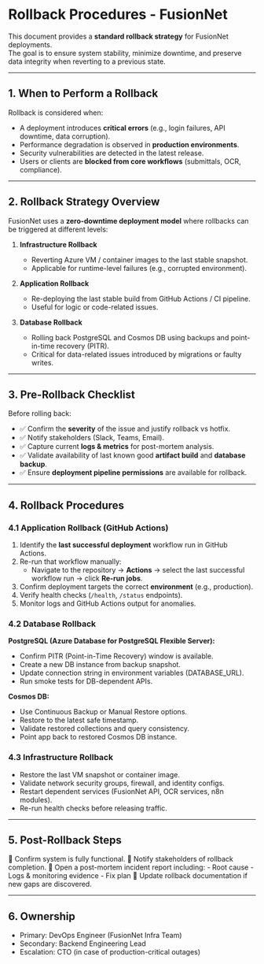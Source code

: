 # Rollback Procedures - FusionNet

This document provides a **standard rollback strategy** for FusionNet deployments.  
The goal is to ensure system stability, minimize downtime, and preserve data integrity when reverting to a previous state.

---

## 1. When to Perform a Rollback
Rollback is considered when:
- A deployment introduces **critical errors** (e.g., login failures, API downtime, data corruption).
- Performance degradation is observed in **production environments**.
- Security vulnerabilities are detected in the latest release.
- Users or clients are **blocked from core workflows** (submittals, OCR, compliance).

---

## 2. Rollback Strategy Overview
FusionNet uses a **zero-downtime deployment model** where rollbacks can be triggered at different levels:

1. **Infrastructure Rollback**  
   - Reverting Azure VM / container images to the last stable snapshot.
   - Applicable for runtime-level failures (e.g., corrupted environment).

2. **Application Rollback**  
   - Re-deploying the last stable build from GitHub Actions / CI pipeline.
   - Useful for logic or code-related issues.

3. **Database Rollback**  
   - Rolling back PostgreSQL and Cosmos DB using backups and point-in-time recovery (PITR).
   - Critical for data-related issues introduced by migrations or faulty writes.

---

## 3. Pre-Rollback Checklist
Before rolling back:
- ✅ Confirm the **severity** of the issue and justify rollback vs hotfix.  
- ✅ Notify stakeholders (Slack, Teams, Email).  
- ✅ Capture current **logs & metrics** for post-mortem analysis.  
- ✅ Validate availability of last known good **artifact build** and **database backup**.  
- ✅ Ensure **deployment pipeline permissions** are available for rollback.

---

## 4. Rollback Procedures

### 4.1 Application Rollback (GitHub Actions)
1. Identify the **last successful deployment** workflow run in GitHub Actions.  
2. Re-run that workflow manually:
   - Navigate to the repository → **Actions** → select the last successful workflow run → click **Re-run jobs**.
3. Confirm deployment targets the correct **environment** (e.g., production).  
4. Verify health checks (`/health`, `/status` endpoints).  
5. Monitor logs and GitHub Actions output for anomalies.


### 4.2 Database Rollback

**PostgreSQL (Azure Database for PostgreSQL Flexible Server):**
- Confirm PITR (Point-in-Time Recovery) window is available.
- Create a new DB instance from backup snapshot.
- Update connection string in environment variables (DATABASE_URL).
- Run smoke tests for DB-dependent APIs.

**Cosmos DB:**
- Use Continuous Backup or Manual Restore options.
- Restore to the latest safe timestamp.
- Validate restored collections and query consistency.
- Point app back to restored Cosmos DB instance.


### 4.3 Infrastructure Rollback
- Restore the last VM snapshot or container image.
- Validate network security groups, firewall, and identity configs.
- Restart dependent services (FusionNet API, OCR services, n8n modules).
- Re-run health checks before releasing traffic.

---

## 5. Post-Rollback Steps

📌 Confirm system is fully functional.
📌 Notify stakeholders of rollback completion.
📌 Open a post-mortem incident report including:
    - Root cause
    - Logs & monitoring evidence
    - Fix plan
📌 Update rollback documentation if new gaps are discovered.

---

## 6. Ownership
- Primary: DevOps Engineer (FusionNet Infra Team)
- Secondary: Backend Engineering Lead
- Escalation: CTO (in case of production-critical outages)
